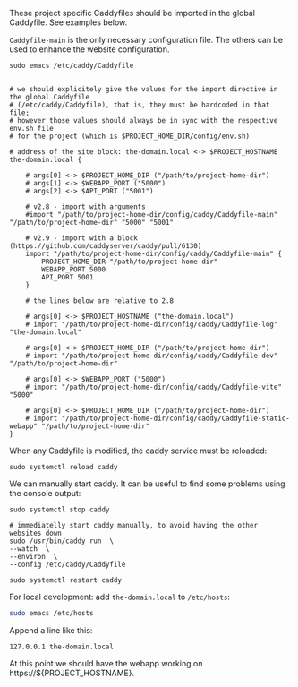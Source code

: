 These project specific Caddyfiles should be imported in the global Caddyfile. See examples below.

`Caddyfile-main` is the only necessary configuration file. The others can be used to  enhance the website configuration.

```shell
sudo emacs /etc/caddy/Caddyfile
```

```shell

# we should explicitely give the values for the import directive in the global Caddyfile
# (/etc/caddy/Caddyfile), that is, they must be hardcoded in that file; 
# however those values should always be in sync with the respective env.sh file
# for the project (which is $PROJECT_HOME_DIR/config/env.sh)  

# address of the site block: the-domain.local <-> $PROJECT_HOSTNAME 
the-domain.local {

    # args[0] <-> $PROJECT_HOME_DIR ("/path/to/project-home-dir")
    # args[1] <-> $WEBAPP_PORT ("5000")
    # args[2] <-> $API_PORT ("5001")

    # v2.8 - import with arguments
    #import "/path/to/project-home-dir/config/caddy/Caddyfile-main" "/path/to/project-home-dir" "5000" "5001"
    
    # v2.9 - import with a block (https://github.com/caddyserver/caddy/pull/6130)
    import "/path/to/project-home-dir/config/caddy/Caddyfile-main" {
		PROJECT_HOME_DIR "/path/to/project-home-dir"
		WEBAPP_PORT 5000
		API_PORT 5001
    }
    
    # the lines below are relative to 2.8
    
    # args[0] <-> $PROJECT_HOSTNAME ("the-domain.local")
    # import "/path/to/project-home-dir/config/caddy/Caddyfile-log" "the-domain.local"
    
    # args[0] <-> $PROJECT_HOME_DIR ("/path/to/project-home-dir")
    # import "/path/to/project-home-dir/config/caddy/Caddyfile-dev" "/path/to/project-home-dir"
    
    # args[0] <-> $WEBAPP_PORT ("5000")
    # import "/path/to/project-home-dir/config/caddy/Caddyfile-vite" "5000"
    
    # args[0] <-> $PROJECT_HOME_DIR ("/path/to/project-home-dir")
    # import "/path/to/project-home-dir/config/caddy/Caddyfile-static-webapp" "/path/to/project-home-dir"
}
```

When any Caddyfile is modified, the caddy service must be reloaded:

```shell
sudo systemctl reload caddy
```

We can manually start caddy. It can be useful to find some problems using the console output:

```shell
sudo systemctl stop caddy

# immediatelly start caddy manually, to avoid having the other websites down
sudo /usr/bin/caddy run  \
--watch  \
--environ  \
--config /etc/caddy/Caddyfile

sudo systemctl restart caddy
```


For local development: add `the-domain.local` to `/etc/hosts`:

```bash
sudo emacs /etc/hosts
```

Append a line like this:
```shell
127.0.0.1 the-domain.local
```

At this point we should have the webapp working on https://${PROJECT_HOSTNAME}.